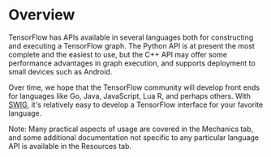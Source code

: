 # Overview <a class="md-anchor" id="AUTOGENERATED-overview"></a>

TensorFlow has APIs available in several languages both for constructing and
executing a TensorFlow graph.  The Python API is at present the most complete
and the easiest to use, but the C++ API may offer some performance advantages
in graph execution, and supports deployment to small devices such as Android.

Over time, we hope that the TensorFlow community will develop front ends for
languages like Go, Java, JavaScript, Lua R, and perhaps others. With
[SWIG](http://swig.org), it's relatively easy to develop a TensorFlow interface
for your favorite language.

Note: Many practical aspects of usage are covered in the Mechanics tab, and
some additional documentation not specific to any particular language API is
available in the Resources tab.

